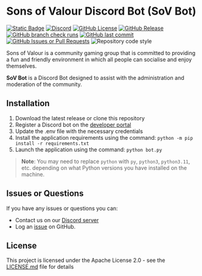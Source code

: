 # Sons of Valour Discord Bot (SoV Bot)

<p align="left">
    <a href="https://www.sonsofvalour.net"><img alt="Static Badge" src="https://img.shields.io/badge/website-sonsofvalour.net-orange?style=for-the-badge"></a>
    <a href="https://discord.gg/G8amSzV"><img alt="Discord" src="https://img.shields.io/discord/184248638845878274?style=for-the-badge&logo=discord"></a>
    <a href="https://github.com/voltstriker/Sons-of-Valour-Discord-Bot/blob/main/LICENSE.md"><img alt="GitHub License" src="https://img.shields.io/github/license/voltstriker/Sons-of-Valour-Discord-Bot?style=for-the-badge"></a>
    <a href="https://github.com/Voltstriker/Sons-of-Valour-Discord-Bot/releases"><img alt="GitHub Release" src="https://img.shields.io/github/v/release/voltstriker/Sons-of-Valour-Discord-Bot?sort=semver&display_name=release&style=for-the-badge"></a>
    <a href="https://github.com/Voltstriker/Sons-of-Valour-Discord-Bot/actions"><img alt="GitHub branch check runs" src="https://img.shields.io/github/check-runs/voltstriker/Sons-of-Valour-Discord-Bot/main?style=for-the-badge"></a>
    <a href="https://github.com/Voltstriker/Sons-of-Valour-Discord-Bot/commits/main/"><img alt="GitHub last commit" src="https://img.shields.io/github/last-commit/voltstriker/Sons-of-Valour-Discord-Bot/main?style=for-the-badge"></a>
    <a href="https://github.com/voltstriker/Sons-of-Valour-Discord-Bot/issues"><img alt="GitHub Issues or Pull Requests" src="https://img.shields.io/github/issues/voltstriker/Sons-of-Valour-Discord-Bot?style=for-the-badge"></a>
    <img alt="Repository code style" src="https://img.shields.io/badge/code%20style-black-black?style=for-the-badge">
</p>

Sons of Valour is a community gaming group that is committed to providing a fun and friendly environment in which all people can socialise and enjoy themselves.

**SoV Bot** is a Discord Bot designed to assist with the administration and moderation of the community.

## Installation

1. Download the latest release or clone this repository
2. Register a Discord bot on the [developer portal](https://discord.com/developers/applications)
3. Update the .env file with the necessary credentials
4. Install the application requirements using the command: `python -m pip install -r requirements.txt`
5. Launch the application using the command: `python bot.py`

> **Note**: You may need to replace `python` with `py`, `python3`, `python3.11`, etc. depending on what Python versions you have installed on the machine.

## Issues or Questions

If you have any issues or questions you can:

- Contact us on our [Discord server](https://discord.gg/G8amSzV)
- Log an [issue](https://github.com/voltstriker/Sons-of-Valour-Discord-Bot/issues) on GitHub.

## License

This project is licensed under the Apache License 2.0 - see the [LICENSE.md](LICENSE.md) file for details
